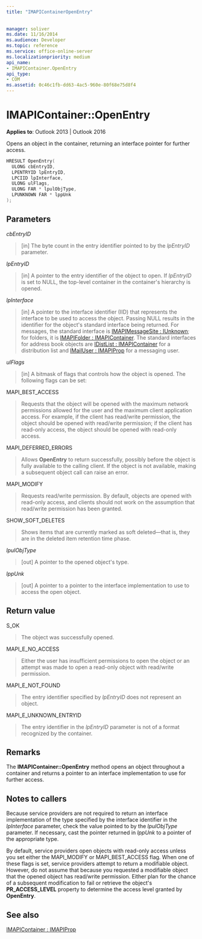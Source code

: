 ```yaml
---
title: "IMAPIContainerOpenEntry"
 
 
manager: soliver
ms.date: 11/16/2014
ms.audience: Developer
ms.topic: reference
ms.service: office-online-server
ms.localizationpriority: medium
api_name:
- IMAPIContainer.OpenEntry
api_type:
- COM
ms.assetid: 0c46c1fb-dd63-4ac5-960e-80f68e75d8f4
---
```


# IMAPIContainer::OpenEntry

  
  
**Applies to**: Outlook 2013 | Outlook 2016 
  
Opens an object in the container, returning an interface pointer for further access.
  
```cpp
HRESULT OpenEntry(
  ULONG cbEntryID,
  LPENTRYID lpEntryID,
  LPCIID lpInterface,
  ULONG ulFlags,
  ULONG FAR * lpulObjType,
  LPUNKNOWN FAR * lppUnk
);
```

## Parameters

 _cbEntryID_
  
> [in] The byte count in the entry identifier pointed to by the  _lpEntryID_ parameter. 
    
 _lpEntryID_
  
> [in] A pointer to the entry identifier of the object to open. If  _lpEntryID_ is set to NULL, the top-level container in the container's hierarchy is opened. 
    
 _lpInterface_
  
> [in] A pointer to the interface identifier (IID) that represents the interface to be used to access the object. Passing NULL results in the identifier for the object's standard interface being returned. For messages, the standard interface is [IMAPIMessageSite : IUnknown](imapimessagesiteiunknown.md); for folders, it is [IMAPIFolder : IMAPIContainer](imapifolderimapicontainer.md). The standard interfaces for address book objects are [IDistList : IMAPIContainer](idistlistimapicontainer.md) for a distribution list and [IMailUser : IMAPIProp](imailuserimapiprop.md) for a messaging user. 
    
 _ulFlags_
  
> [in] A bitmask of flags that controls how the object is opened. The following flags can be set:
    
MAPI_BEST_ACCESS 
  
> Requests that the object will be opened with the maximum network permissions allowed for the user and the maximum client application access. For example, if the client has read/write permission, the object should be opened with read/write permission; if the client has read-only access, the object should be opened with read-only access. 
    
MAPI_DEFERRED_ERRORS 
  
> Allows **OpenEntry** to return successfully, possibly before the object is fully available to the calling client. If the object is not available, making a subsequent object call can raise an error. 
    
MAPI_MODIFY 
  
> Requests read/write permission. By default, objects are opened with read-only access, and clients should not work on the assumption that read/write permission has been granted. 
    
SHOW_SOFT_DELETES
  
> Shows items that are currently marked as soft deleted—that is, they are in the deleted item retention time phase.
    
 _lpulObjType_
  
> [out] A pointer to the opened object's type.
    
 _lppUnk_
  
> [out] A pointer to a pointer to the interface implementation to use to access the open object.
    
## Return value

S_OK 
  
> The object was successfully opened.
    
MAPI_E_NO_ACCESS 
  
> Either the user has insufficient permissions to open the object or an attempt was made to open a read-only object with read/write permission.
    
MAPI_E_NOT_FOUND 
  
> The entry identifier specified by  _lpEntryID_ does not represent an object. 
    
MAPI_E_UNKNOWN_ENTRYID 
  
> The entry identifier in the _lpEntryID_ parameter is not of a format recognized by the container. 
    
## Remarks

The **IMAPIContainer::OpenEntry** method opens an object throughout a container and returns a pointer to an interface implementation to use for further access. 
  
## Notes to callers

Because service providers are not required to return an interface implementation of the type specified by the interface identifier in the _lpInterface_ parameter, check the value pointed to by the  _lpulObjType_ parameter. If necessary, cast the pointer returned in  _lppUnk_ to a pointer of the appropriate type. 
  
By default, service providers open objects with read-only access unless you set either the MAPI_MODIFY or MAPI_BEST_ACCESS flag. When one of these flags is set, service providers attempt to return a modifiable object. However, do not assume that because you requested a modifiable object that the opened object has read/write permission. Either plan for the chance of a subsequent modification to fail or retrieve the object's **PR_ACCESS_LEVEL** property to determine the access level granted by **OpenEntry**.
  
## See also



[IMAPIContainer : IMAPIProp](imapicontainerimapiprop.md)

